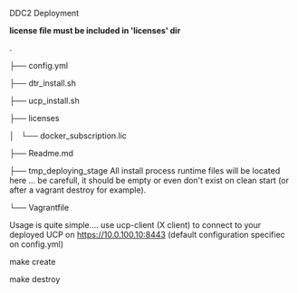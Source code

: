DDC2 Deployment

**license file must be included in 'licenses' dir**

.

├── config.yml

├── dtr_install.sh

├── ucp_install.sh

├── licenses

│   └── docker_subscription.lic

├── Readme.md

├── tmp_deploying_stage All install process runtime files will be located here ... be carefull, it should be empty or even don't exist on clean start (or after a vagrant destroy for example).

└── Vagrantfile


Usage is quite simple.... use ucp-client (X client) to connect to your deployed UCP on https://10.0.100.10:8443 (default configuration specifiec on config.yml)

make create 

make destroy
